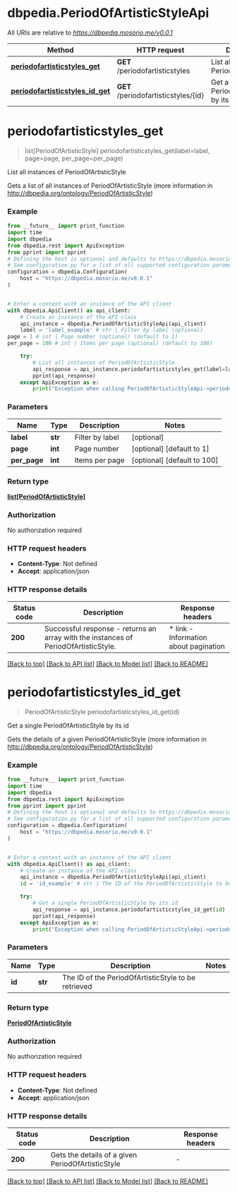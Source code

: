 # dbpedia.PeriodOfArtisticStyleApi

All URIs are relative to *https://dbpedia.mosorio.me/v0.0.1*

Method | HTTP request | Description
------------- | ------------- | -------------
[**periodofartisticstyles_get**](PeriodOfArtisticStyleApi.md#periodofartisticstyles_get) | **GET** /periodofartisticstyles | List all instances of PeriodOfArtisticStyle
[**periodofartisticstyles_id_get**](PeriodOfArtisticStyleApi.md#periodofartisticstyles_id_get) | **GET** /periodofartisticstyles/{id} | Get a single PeriodOfArtisticStyle by its id


# **periodofartisticstyles_get**
> list[PeriodOfArtisticStyle] periodofartisticstyles_get(label=label, page=page, per_page=per_page)

List all instances of PeriodOfArtisticStyle

Gets a list of all instances of PeriodOfArtisticStyle (more information in http://dbpedia.org/ontology/PeriodOfArtisticStyle)

### Example

```python
from __future__ import print_function
import time
import dbpedia
from dbpedia.rest import ApiException
from pprint import pprint
# Defining the host is optional and defaults to https://dbpedia.mosorio.me/v0.0.1
# See configuration.py for a list of all supported configuration parameters.
configuration = dbpedia.Configuration(
    host = "https://dbpedia.mosorio.me/v0.0.1"
)


# Enter a context with an instance of the API client
with dbpedia.ApiClient() as api_client:
    # Create an instance of the API class
    api_instance = dbpedia.PeriodOfArtisticStyleApi(api_client)
    label = 'label_example' # str | Filter by label (optional)
page = 1 # int | Page number (optional) (default to 1)
per_page = 100 # int | Items per page (optional) (default to 100)

    try:
        # List all instances of PeriodOfArtisticStyle
        api_response = api_instance.periodofartisticstyles_get(label=label, page=page, per_page=per_page)
        pprint(api_response)
    except ApiException as e:
        print("Exception when calling PeriodOfArtisticStyleApi->periodofartisticstyles_get: %s\n" % e)
```

### Parameters

Name | Type | Description  | Notes
------------- | ------------- | ------------- | -------------
 **label** | **str**| Filter by label | [optional] 
 **page** | **int**| Page number | [optional] [default to 1]
 **per_page** | **int**| Items per page | [optional] [default to 100]

### Return type

[**list[PeriodOfArtisticStyle]**](PeriodOfArtisticStyle.md)

### Authorization

No authorization required

### HTTP request headers

 - **Content-Type**: Not defined
 - **Accept**: application/json

### HTTP response details
| Status code | Description | Response headers |
|-------------|-------------|------------------|
**200** | Successful response - returns an array with the instances of PeriodOfArtisticStyle. |  * link - Information about pagination <br>  |

[[Back to top]](#) [[Back to API list]](../README.md#documentation-for-api-endpoints) [[Back to Model list]](../README.md#documentation-for-models) [[Back to README]](../README.md)

# **periodofartisticstyles_id_get**
> PeriodOfArtisticStyle periodofartisticstyles_id_get(id)

Get a single PeriodOfArtisticStyle by its id

Gets the details of a given PeriodOfArtisticStyle (more information in http://dbpedia.org/ontology/PeriodOfArtisticStyle)

### Example

```python
from __future__ import print_function
import time
import dbpedia
from dbpedia.rest import ApiException
from pprint import pprint
# Defining the host is optional and defaults to https://dbpedia.mosorio.me/v0.0.1
# See configuration.py for a list of all supported configuration parameters.
configuration = dbpedia.Configuration(
    host = "https://dbpedia.mosorio.me/v0.0.1"
)


# Enter a context with an instance of the API client
with dbpedia.ApiClient() as api_client:
    # Create an instance of the API class
    api_instance = dbpedia.PeriodOfArtisticStyleApi(api_client)
    id = 'id_example' # str | The ID of the PeriodOfArtisticStyle to be retrieved

    try:
        # Get a single PeriodOfArtisticStyle by its id
        api_response = api_instance.periodofartisticstyles_id_get(id)
        pprint(api_response)
    except ApiException as e:
        print("Exception when calling PeriodOfArtisticStyleApi->periodofartisticstyles_id_get: %s\n" % e)
```

### Parameters

Name | Type | Description  | Notes
------------- | ------------- | ------------- | -------------
 **id** | **str**| The ID of the PeriodOfArtisticStyle to be retrieved | 

### Return type

[**PeriodOfArtisticStyle**](PeriodOfArtisticStyle.md)

### Authorization

No authorization required

### HTTP request headers

 - **Content-Type**: Not defined
 - **Accept**: application/json

### HTTP response details
| Status code | Description | Response headers |
|-------------|-------------|------------------|
**200** | Gets the details of a given PeriodOfArtisticStyle |  -  |

[[Back to top]](#) [[Back to API list]](../README.md#documentation-for-api-endpoints) [[Back to Model list]](../README.md#documentation-for-models) [[Back to README]](../README.md)

